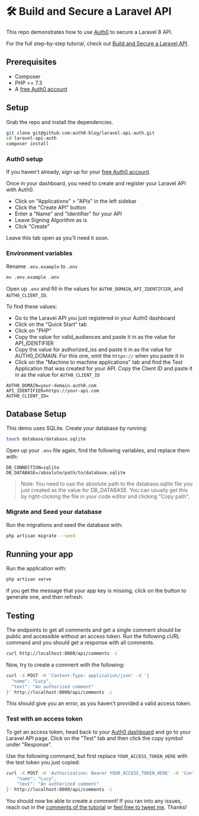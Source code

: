 # 🛠️ Build and Secure a Laravel API

This repo demonstrates how to use [Auth0](https://auth0.com) to secure a Laravel 8 API.

For the full step-by-step tutorial, check out [Build and Secure a Laravel API](https://auth0.com/blog/build-and-secure-laravel-api).

## Prerequisites

- Composer
- PHP >= 7.3
- A [free Auth0 account](https://auth0.com/signup)

## Setup

Grab the repo and install the dependencies.

```bash
git clone git@github.com:auth0-blog/laravel-api-auth.git
cd laravel-api-auth
composer install
```

### Auth0 setup

If you haven't already, sign up for your [free Auth0 account](https://auth0.com/signup).

Once in your dashboard, you need to create and register your Laravel API with Auth0.

- Click on "Applications" > "APIs" in the left sidebar
- Click the "Create API" button
- Enter a "Name" and "Identifier" for your API
- Leave Signing Algorithm as is
- Click "Create"

Leave this tab open as you'll need it soon.

### Environment variables

Rename `.env.example` to `.env`

```bash
mv .env.example .env
```

Open up `.env` and fill in the values for `AUTH0_DOMAIN`, `API_IDENTIFIER`, and `AUTH0_CLIENT_ID`.

To find these values:

- Go to the Laravel API you just registered in your Auth0 dashboard
- Click on the "Quick Start" tab
- Click on "PHP"
- Copy the value for valid_audiences and paste it in as the value for API_IDENTIFIER
- Copy the value for authorized_iss and paste it in as the value for AUTH0_DOMAIN. For this one, omit the `https://` when you paste it in
- Click on the "Machine to machine applications" tab and find the Test Application that was created for your API. Copy the Client ID and paste it in as the value for `AUTH0_CLIENT_ID`

```
AUTH0_DOMAIN=your-domain.auth0.com
API_IDENTIFIER=https://your-api.com
AUTH0_CLIENT_ID=
```

## Database Setup

This demo uses SQLite. Create your database by running:

```bash
touch database/database.sqlite
```

Open up your `.env` file again, find the following variables, and replace them with:

```
DB_CONNECTION=sqlite
DB_DATABASE=/absolute/path/to/database.sqlite
```

> Note: You need to use the absolute path to the database.sqlite file you just created as the value for DB_DATABASE. You can usually get this by right-clicking the file in your code editor and clicking "Copy path".

### Migrate and Seed your database

Run the migrations and seed the database with:

```bash
php artisan migrate --seed
```

## Running your app

Run the application with:

```bash
php artisan serve
```

If you get the message that your app key is missing, click on the button to generate one, and then refresh.

## Testing

The endpoints to get all comments and get a single comment should be public and accessible without an access token. Run the following cURL command and you should get a response with all comments.

```bash
curl http://localhost:8000/api/comments -i
```

Now, try to create a comment with the following:

```bash
curl -X POST -H 'Content-Type: application/json' -d '{
  "name": "Lucy",
  "text": "An authorized comment"
}' http://localhost:8000/api/comments -i
```

This should give you an error, as you haven't provided a valid access token.

### Test with an access token

To get an access token, head back to your [Auth0 dashboard](https://manage.auth0.com) and go to your Laravel API page. Click on the "Test" tab and then click the copy symbol under "Response".

Use the following command, but first replace `YOUR_ACCESS_TOKEN_HERE` with the test token you just copied:

```bash
curl -X POST -H 'Authorization: Bearer YOUR_ACCESS_TOKEN_HERE' -H 'Content-Type: application/json' -d '{
    "name": "Lucy",
    "text": "An authorized comment"
}' http://localhost:8000/api/comments -i
```

You should now be able to create a comment! If you ran into any issues, reach out in the [comments of the tutorial](https://auth0.com/blog/build-and-secure-laravel-api) or [feel free to tweet me](https://twitter.com/hollylawly). Thanks!
